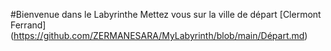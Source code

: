 #Bienvenue dans le Labyrinthe 
Mettez vous sur la ville de départ
[Clermont Ferrand] (https://github.com/ZERMANESARA/MyLabyrinth/blob/main/Départ.md)
